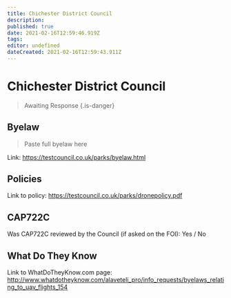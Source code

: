 ```yaml
---
title: Chichester District Council
description: 
published: true
date: 2021-02-16T12:59:46.919Z
tags: 
editor: undefined
dateCreated: 2021-02-16T12:59:43.911Z
---
```


# Chichester District Council
>  Awaiting Response
> {.is-danger}

## Byelaw
> Paste full byelaw here

Link:
https://testcouncil.co.uk/parks/byelaw.html

## Policies
Link to policy:
https://testcouncil.co.uk/parks/dronepolicy.pdf

## CAP722C

Was CAP722C reviewed by the Council (if asked on the FOI): Yes / No

## What Do They Know

Link to WhatDoTheyKnow.com page:
http://www.whatdotheyknow.com/alaveteli_pro/info_requests/byelaws_relating_to_uav_flights_154


